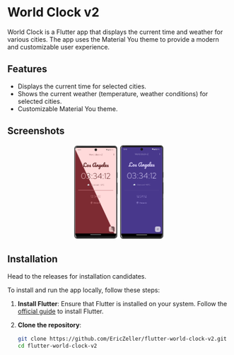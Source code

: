 # World Clock v2

World Clock is a Flutter app that displays the current time and weather for various cities. The app uses the Material You theme to provide a modern and customizable user experience.

## Features

- Displays the current time for selected cities.
- Shows the current weather (temperature, weather conditions) for selected cities.
- Customizable Material You theme.

## Screenshots

<p align="center">
<img src="assets/screenshot_dark_lightmode.png" alt="Screenshot dark/light mode" width="100"/>
<img src="assets/screenshot_purple.png" alt="Screenshot dark/light mode" width="100"/>
</p>
<!-- Add screenshots of your app here -->

## Installation

Head to the releases for installation candidates.

To install and run the app locally, follow these steps:

1. **Install Flutter**:
   Ensure that Flutter is installed on your system. Follow the [official guide](https://flutter.dev/docs/get-started/install) to install Flutter.

2. **Clone the repository**:
   ```bash
   git clone https://github.com/EricZeller/flutter-world-clock-v2.git
   cd flutter-world-clock-v2
